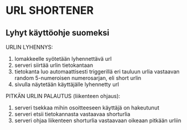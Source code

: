 # URL SHORTENER

## Lyhyt käyttöohje suomeksi

URLIN LYHENNYS: 
1) lomakkeelle syötetään lyhennettävä url
2) serveri siirtää urlin tietokantaan
3) tietokanta luo automaattisesti triggerillä eri tauluun urlia vastaavan random 5-numeroisen numerosarjan, eli short urlin
4) sivulla näytetään käyttäjälle lyhennetty url

PITKÄN URLIN PALAUTUS (liikenteen ohjaus): 
1) serveri tsekkaa mihin osoitteeseen käyttäjä on hakeutunut
2) serveri etsii tietokannasta vastaavaa shorturlia
3) serveri ohjaa liikenteen shorturlia vastaavaan oikeaan pitkään urliin
